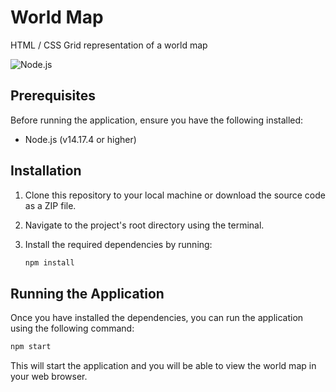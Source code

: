 # World Map

HTML / CSS Grid representation of a world map

![Node.js](https://img.shields.io/badge/Node.js-v14.17.4-green)

## Prerequisites

Before running the application, ensure you have the following installed:

- Node.js (v14.17.4 or higher)

## Installation

1. Clone this repository to your local machine or download the source code as a ZIP file.
2. Navigate to the project's root directory using the terminal.
3. Install the required dependencies by running:

   ```bash
   npm install
   ```

## Running the Application

Once you have installed the dependencies, you can run the application using the following command:

```bash
npm start
```

This will start the application and you will be able to view the world map in your web browser.
